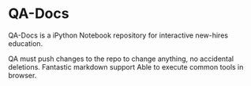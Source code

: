# QA-Docs
QA-Docs is a iPython Notebook repository for interactive new-hires education.

QA must push changes to the repo to change anything, no accidental deletions.
Fantastic markdown support
Able to execute common tools in browser.
